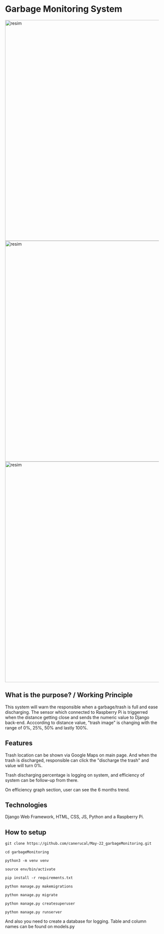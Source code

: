 # Garbage Monitoring System 

<img width="720" alt="resim" src="https://user-images.githubusercontent.com/60014138/180310530-81674cac-42e8-4366-ad6e-3b987ece8474.png">
<img width="720" alt="resim" src="https://user-images.githubusercontent.com/60014138/180310945-c7a61938-38e9-49d0-9c44-8a9a4a54d270.png">
<img width="720" alt="resim" src="https://user-images.githubusercontent.com/60014138/180311087-6199aaba-acd7-465e-a7c5-60c6821295f7.png">

## What is the purpose? / Working Principle
This system will warn the responsible when a garbage/trash is full and ease discharging.
The sensor which connected to Raspberry Pi is triggerred when the distance getting close and sends the numeric value to Django back-end. Acccording to distance value, "trash image" is changing with the range of 0%, 25%, 50% and lastly 100%.

## Features

Trash location can be shown via Google Maps on main page. And when the trash is discharged, responsible can click the "discharge the trash" and value will turn 0%.

Trash discharging percentage is logging on system, and efficiency of system can be follow-up from there.

On efficiency graph section, user can see the 6 months trend.

## Technologies
Django Web Framework, HTML, CSS, JS, Python and a Raspberry Pi.

## How to setup
`git clone https://github.com/canerucal/May-22_garbageMonitoring.git`

`cd garbageMonitoring`

`python3 -m venv venv`

`source env/bin/activate`

`pip install -r requirements.txt`

`python manage.py makemigrations`

`python manage.py migrate`

`python manage.py createsuperuser`

`python manage.py runserver`

And also you need to create a database for logging. Table and column names can be found on models.py
